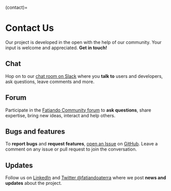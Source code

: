 (contact)=
# Contact Us

<p class="lead">
Our project is developed in the open with the help of our community.
Your input is welcome and appreciated.
<strong>Get in touch!</strong>
</p>

<div class="row text-center align-top">
<div class="col-sm-6">

<i class="fab fa-slack fa-4x"></i>
<h2 class="no-top-margin">Chat</h2>

Hop on to our <a href="/slack">chat room on Slack</a> where you **talk to**
users and developers, ask questions, leave comments and more.

</div>
<div class="col-sm-6">

<i class="fas fa-comments fa-4x"></i>
<h2 class="no-top-margin">Forum</h2>

Participate in the <a
href="https://github.com/orgs/fatiando/discussions">Fatiando Community
forum</a> to **ask questions**, share expertise, bring new ideas, interact and
help others.

</div>
<div class="col-sm-6">

<i class="fab fa-github fa-4x"></i>
<h2 class="no-top-margin">Bugs and features</h2>

To **report bugs** and **request features**, [open an Issue][bug-report] on
[GitHub][gh].
Leave a comment on any issue or pull request to join the conversation.

</div>
<div class="col-sm-6">

<i class="fab fa-twitter fa-4x"></i>
<h2 class="no-top-margin">Updates</h2>

Follow us on [LinkedIn][linkedin] and [Twitter @fatiandoaterra][twitter] where
we post **news and updates** about the project.

</div>
</div>

[linkedin]: https://www.linkedin.com/company/fatiando
[twitter]: https://twitter.com/fatiandoaterra
[gh]: https://github.com/fatiando
[bug-report]: https://github.com/fatiando/community/blob/main/CONTRIBUTING.md
